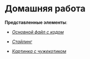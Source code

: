 # Домашняя работа

**Представленные элементы**:

* [*Основной файл с кодом*](https://github.com/IrinaKazantseva/WEB/blob/main/HTML_CSS/HomeWork_HTML_CSS/HomeWork.html)

* [*Стайлинг*](https://github.com/IrinaKazantseva/WEB/blob/main/HTML_CSS/HomeWork_HTML_CSS/HW_Style.css)

* [*Картинка с чужекотиком*](https://github.com/IrinaKazantseva/WEB/blob/main/HTML_CSS/HomeWork_HTML_CSS/catalien.jpg)







